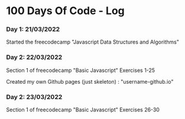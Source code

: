 # 100 Days Of Code - Log

### Day 1: 21/03/2022

Started the freecodecamp "Javascript Data Structures and Algorithms"

### Day 2: 22/03/2022

Section 1 of freecodecamp "Basic Javascript" Exercises 1-25

Created my own Github pages (just skeleton) : "username-github.io"

### Day 2: 23/03/2022

Section 1 of freecodecamp "Basic Javascript" Exercises 26-30
